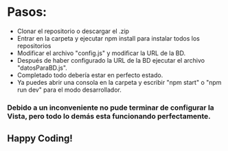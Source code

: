 # Pasos:

- Clonar el repositorio o descargar el .zip
- Entrar en la carpeta y ejecutar npm install para instalar todos los repositorios
- Modificar el archivo "config.js" y modificar la URL de la BD.
- Después de haber configurado la URL de la BD ejecutar el archivo "datosParaBD.js".
- Completado todo debería estar en perfecto estado.
- Ya puedes abrir una consola en la carpeta y escribir "npm start" o "npm run dev" para el modo desarrollador.

### Debido a un inconveniente no pude terminar de configurar la Vista, pero todo lo demás esta funcionando perfectamente.


## Happy Coding!
